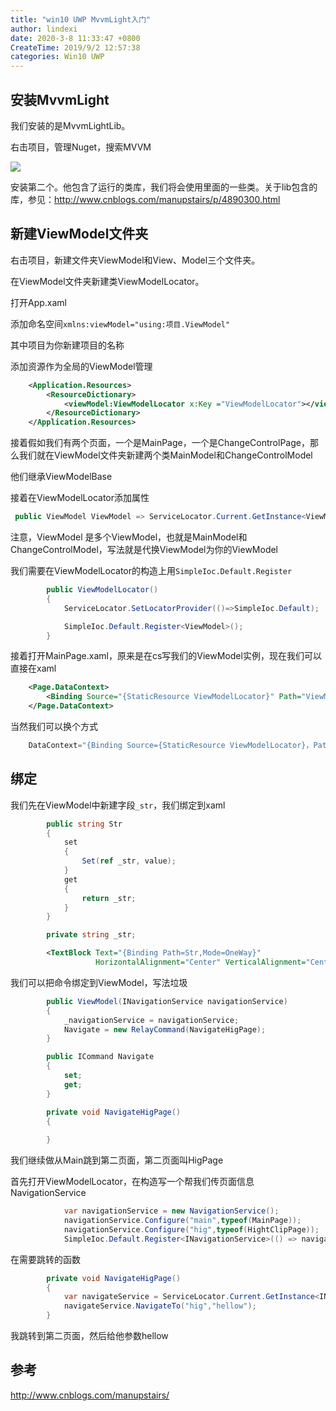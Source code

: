 ```yaml
---
title: "win10 UWP MvvmLight入门"
author: lindexi
date: 2020-3-8 11:33:47 +0800
CreateTime: 2019/9/2 12:57:38
categories: Win10 UWP
---
```



<!--more-->


<!-- CreateTime:2019/9/2 12:57:38 -->


<div id="toc"></div>
<!-- csdn -->

## 安装MvvmLight

我们安装的是MvvmLightLib。

右击项目，管理Nuget，搜索MVVM

![](http://image.acmx.xyz/bb831a25-a924-4819-aa80-5b273267c5a120161127165650.jpg)

安装第二个。他包含了运行的类库，我们将会使用里面的一些类。关于lib包含的库，参见：http://www.cnblogs.com/manupstairs/p/4890300.html

## 新建ViewModel文件夹

右击项目，新建文件夹ViewModel和View、Model三个文件夹。

在ViewModel文件夹新建类ViewModelLocator。

打开App.xaml

添加命名空间`xmlns:viewModel="using:项目.ViewModel"`

其中项目为你新建项目的名称

添加资源作为全局的ViewModel管理

```xml
    <Application.Resources>
        <ResourceDictionary>
            <viewModel:ViewModelLocator x:Key ="ViewModelLocator"></viewModel:ViewModelLocator>
        </ResourceDictionary>
    </Application.Resources>

```

接着假如我们有两个页面，一个是MainPage，一个是ChangeControlPage，那么我们就在ViewModel文件夹新建两个类MainModel和ChangeControlModel

他们继承ViewModelBase

接着在ViewModelLocator添加属性

```csharp
 public ViewModel ViewModel => ServiceLocator.Current.GetInstance<ViewModel>();

```

注意，ViewModel 是多个ViewModel，也就是MainModel和ChangeControlModel，写法就是代换ViewModel为你的ViewModel

我们需要在ViewModelLocator的构造上用`SimpleIoc.Default.Register`

```csharp
        public ViewModelLocator()
        {
            ServiceLocator.SetLocatorProvider(()=>SimpleIoc.Default);

            SimpleIoc.Default.Register<ViewModel>();
        }
```

接着打开MainPage.xaml，原来是在cs写我们的ViewModel实例，现在我们可以直接在xaml

```xml
    <Page.DataContext>
        <Binding Source="{StaticResource ViewModelLocator}" Path="ViewModel"></Binding>
    </Page.DataContext>
```

当然我们可以换个方式

```csharp
    DataContext="{Binding Source={StaticResource ViewModelLocator}，Path=ViewModel}"


```

## 绑定

我们先在ViewModel中新建字段`_str`，我们绑定到xaml

```csharp
        public string Str
        {
            set
            {
                Set(ref _str, value);
            }
            get
            {
                return _str;
            }
        }

        private string _str;

```

```xml
        <TextBlock Text="{Binding Path=Str,Mode=OneWay}"
                   HorizontalAlignment="Center" VerticalAlignment="Center"></TextBlock>

```

我们可以把命令绑定到ViewModel，写法垃圾

```csharp
        public ViewModel(INavigationService navigationService)
        {
            _navigationService = navigationService;
            Navigate = new RelayCommand(NavigateHigPage);
        }

        public ICommand Navigate
        {
            set;
            get;
        }

        private void NavigateHigPage()
        {
            
        }

```

我们继续做从Main跳到第二页面，第二页面叫HigPage

首先打开ViewModelLocator，在构造写一个帮我们传页面信息NavigationService

```csharp
            var navigationService = new NavigationService();
            navigationService.Configure("main",typeof(MainPage));
            navigationService.Configure("hig",typeof(HightClipPage));
            SimpleIoc.Default.Register<INavigationService>(() => navigationService);


```

在需要跳转的函数

```csharp
        private void NavigateHigPage()
        {
            var navigateService = ServiceLocator.Current.GetInstance<INavigationService>();
            navigateService.NavigateTo("hig","hellow");
        }

```

我跳转到第二页面，然后给他参数hellow






## 参考

http://www.cnblogs.com/manupstairs/


